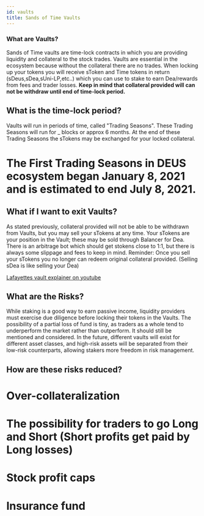 ```yaml
---
id: vaults
title: Sands of Time Vaults
---
```


### What are Vaults?

Sands of Time vaults are time-lock contracts in which you are providing liquidity and collateral to the stock trades.
Vaults are essential in the ecosystem because without the collateral there are no trades.
When locking up your tokens you will receive sToken and Time tokens in return (sDeus,sDea,sUni-LP,etc..) which you can use to stake to earn Dea/rewards from fees and trader losses.
<b>Keep in mind that collateral provided will can not be withdraw until end of time-lock period.</b>

## What is the time-lock period?

Vaults will run in periods of time, called "Trading Seasons".
These Trading Seasons will run for _ blocks or approx 6 months.
At the end of these Trading Seasons the sTokens may be exchanged for your locked collateral.
# The First Trading Seasons in DEUS ecosystem began January 8, 2021 and is estimated to end July 8, 2021.

## What if I want to exit Vaults?

As stated previously, collateral provided will not be able to be withdrawn from Vaults, but you may sell your sTokens at any time.
Your sTokens are your position in the Vault; these may be sold through Balancer for Dea.
There is an arbitrage bot which should get stokens close to 1:1, but there is always some slippage and fees to keep in mind.
Reminder: Once you sell your sTokens you no longer can redeem original collateral provided. (Selling sDea is like selling your Dea)


[Lafayettes vault explainer on youtube](https://www.youtube.com/watch?v=6IYS21C5C3c&feature=youtu.be)


## What are the Risks?

While staking is a good way to earn passive income, liquidity providers must exercise due diligence before locking their tokens in the Vaults.
The possibility of a partial loss of fund is tiny, as traders as a whole tend to underperform the market rather than outperform. It should still be mentioned and considered.
In the future, different vaults will exist for different asset classes, and high-risk assets will be separated from their low-risk counterparts, allowing stakers more freedom in risk management. 


## How are these risks reduced?

# Over-collateralization
# The possibility for traders to go Long and Short (Short profits get paid by Long losses)
# Stock profit caps
# Insurance fund


